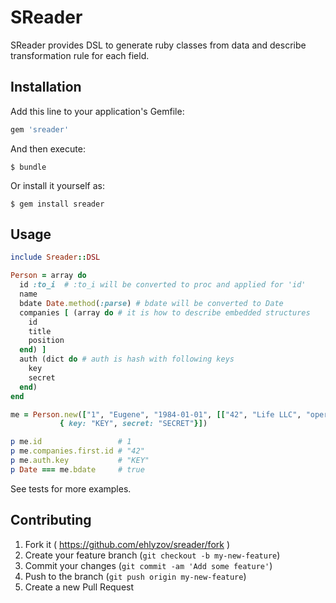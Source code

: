 # SReader

SReader provides DSL to generate ruby classes from data and describe transformation rule for each field. 

## Installation

Add this line to your application's Gemfile:

```ruby
gem 'sreader'
```

And then execute:

    $ bundle

Or install it yourself as:

    $ gem install sreader

## Usage

```ruby
include Sreader::DSL

Person = array do
  id :to_i  # :to_i will be converted to proc and applied for 'id'
  name
  bdate Date.method(:parse) # bdate will be converted to Date
  companies [ (array do # it is how to describe embedded structures
    id
	title
	position
  end) ]
  auth (dict do # auth is hash with following keys
    key
	secret
  end)
end

me = Person.new(["1", "Eugene", "1984-01-01", [["42", "Life LLC", "operator"]],
           { key: "KEY", secret: "SECRET"}])

p me.id                 # 1
p me.companies.first.id # "42"
p me.auth.key           # "KEY"
p Date === me.bdate     # true

```

See tests for more examples.

## Contributing

1. Fork it ( https://github.com/ehlyzov/sreader/fork )
2. Create your feature branch (`git checkout -b my-new-feature`)
3. Commit your changes (`git commit -am 'Add some feature'`)
4. Push to the branch (`git push origin my-new-feature`)
5. Create a new Pull Request
